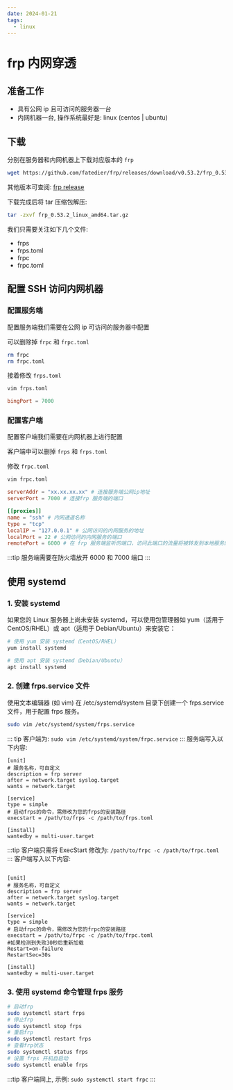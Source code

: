 ```yaml
---
date: 2024-01-21
tags:
  - linux
---
```


# frp 内网穿透

## 准备工作

- 具有公网 ip 且可访问的服务器一台
- 内网机器一台, 操作系统最好是: linux (centos | ubuntu)

## 下载

分别在服务器和内网机器上下载对应版本的 `frp`

```sh
wget https://github.com/fatedier/frp/releases/download/v0.53.2/frp_0.53.2_linux_amd64.tar.gz
```

其他版本可查阅: [frp release](https://github.com/fatedier/frp/releases)

下载完成后将 tar 压缩包解压:

```sh
tar -zxvf frp_0.53.2_linux_amd64.tar.gz
```

我们只需要关注如下几个文件:

- frps
- frps.toml
- frpc
- frpc.toml

## 配置 SSH 访问内网机器

### 配置服务端

配置服务端我们需要在公网 ip 可访问的服务器中配置

可以删除掉 `frpc` 和 `frpc.toml`

```sh
rm frpc
rm frpc.toml
```

接着修改 `frps.toml`

```sh
vim frps.toml
```

```toml
bingPort = 7000
```

### 配置客户端

配置客户端我们需要在内网机器上进行配置

客户端中可以删掉 `frps` 和 `frps.toml`

修改 `frpc.toml`

```sh
vim frpc.toml
```

```toml
serverAddr = "xx.xx.xx.xx" # 连接服务端公网ip地址
serverPort = 7000 # 连接frp 服务端的端口

[[proxies]]
name = "ssh" # 内网通道名称
type = "tcp"
localIP = "127.0.0.1" # 公网访问的内网服务的地址
localPort = 22 # 公网访问的内网服务的端口
remotePort = 6000 # 在 frp 服务端监听的端口，访问此端口的流量将被转发到本地服务的相应端口
```

:::tip
服务端需要在防火墙放开 6000 和 7000 端口
:::

## 使用 systemd

### 1. 安装 systemd

如果您的 Linux 服务器上尚未安装 systemd，可以使用包管理器如 yum（适用于 CentOS/RHEL）或 apt（适用于 Debian/Ubuntu）来安装它：

```sh
# 使用 yum 安装 systemd（CentOS/RHEL）
yum install systemd

# 使用 apt 安装 systemd（Debian/Ubuntu）
apt install systemd
```

### 2. 创建 frps.service 文件

使用文本编辑器 (如 vim) 在 /etc/systemd/system 目录下创建一个 frps.service 文件，用于配置 frps 服务。

```sh
sudo vim /etc/systemd/system/frps.service
```

::: tip
客户端为: `sudo vim /etc/systemd/system/frpc.service`
:::
服务端写入以下内容:

```
[unit]
# 服务名称，可自定义
description = frp server
after = network.target syslog.target
wants = network.target

[service]
type = simple
# 启动frps的命令，需修改为您的frps的安装路径
execstart = /path/to/frps -c /path/to/frps.toml

[install]
wantedby = multi-user.target
```

:::tip
客户端只需将 ExecStart 修改为: `/path/to/frpc -c /path/to/frpc.toml`
:::
客户端写入以下内容:

```

[unit]
# 服务名称，可自定义
description = frp server
after = network.target syslog.target
wants = network.target

[service]
type = simple
# 启动frpc的命令，需修改为您的frpc的安装路径
execstart = /path/to/frpc -c /path/to/frpc.toml
#如果检测到失败30秒后重新加载
Restart=on-failure
RestartSec=30s

[install]
wantedby = multi-user.target
```

### 3. 使用 systemd 命令管理 frps 服务

```sh
# 启动frp
sudo systemctl start frps
# 停止frp
sudo systemctl stop frps
# 重启frp
sudo systemctl restart frps
# 查看frp状态
sudo systemctl status frps
# 设置 frps 开机自启动
sudo systemctl enable frps
```

:::tip
客户端同上, 示例: `sudo systemctl start frpc`
:::
